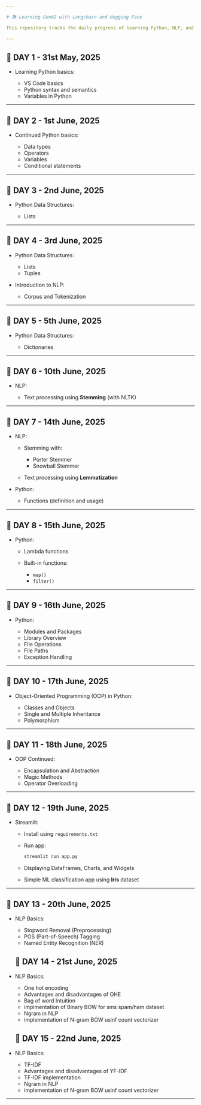 ```yaml
---

# 📚 Learning GenAI with Langchain and Hugging Face

This repository tracks the daily progress of learning Python, NLP, and GenAI using Langchain and Hugging Face.

---
```


## 📅 DAY 1 - 31st May, 2025

* Learning Python basics:

  * VS Code basics
  * Python syntax and semantics
  * Variables in Python

---

## 📅 DAY 2 - 1st June, 2025

* Continued Python basics:

  * Data types
  * Operators
  * Variables
  * Conditional statements

---

## 📅 DAY 3 - 2nd June, 2025

* Python Data Structures:

  * Lists

---

## 📅 DAY 4 - 3rd June, 2025

* Python Data Structures:

  * Lists
  * Tuples

* Introduction to NLP:

  * Corpus and Tokenization

---

## 📅 DAY 5 - 5th June, 2025

* Python Data Structures:

  * Dictionaries

---

## 📅 DAY 6 - 10th June, 2025

* NLP:

  * Text processing using **Stemming** (with NLTK)

---

## 📅 DAY 7 - 14th June, 2025

* NLP:

  * Stemming with:

    * Porter Stemmer
    * Snowball Stemmer
  * Text processing using **Lemmatization**

* Python:

  * Functions (definition and usage)

---

## 📅 DAY 8 - 15th June, 2025

* Python:

  * Lambda functions
  * Built-in functions:

    * `map()`
    * `filter()`

---

## 📅 DAY 9 - 16th June, 2025

* Python:

  * Modules and Packages
  * Library Overview
  * File Operations
  * File Paths
  * Exception Handling

---

## 📅 DAY 10 - 17th June, 2025

* Object-Oriented Programming (OOP) in Python:

  * Classes and Objects
  * Single and Multiple Inheritance
  * Polymorphism

---

## 📅 DAY 11 - 18th June, 2025

* OOP Continued:

  * Encapsulation and Abstraction
  * Magic Methods
  * Operator Overloading

---

## 📅 DAY 12 - 19th June, 2025

* Streamlit:

  * Install using `requirements.txt`
  * Run app:

    ```bash
    streamlit run app.py
    ```
  * Displaying DataFrames, Charts, and Widgets
  * Simple ML classification app using **Iris** dataset

---

## 📅 DAY 13 - 20th June, 2025

* NLP Basics:

  * Stopword Removal (Preprocessing)
  * POS (Part-of-Speech) Tagging
  * Named Entity Recognition (NER)

  ## 📅 DAY 14 - 21st June, 2025

* NLP Basics:

  * One hot encoding
   * Advantages and disadvantages of OHE
  * Bag of word Intuition
   * implmentation of Binary BOW for sms spam/ham dataset
  * Ngram in NLP
   * implementation of N-gram BOW usinf count vectorizer

  ## 📅 DAY 15 - 22nd June, 2025

* NLP Basics:

  * TF-IDF
   * Advantages and disadvantages of YF-IDF
   * TF-IDF implementation
  * Ngram in NLP
   * implementation of N-gram BOW usinf count vectorizer

---

